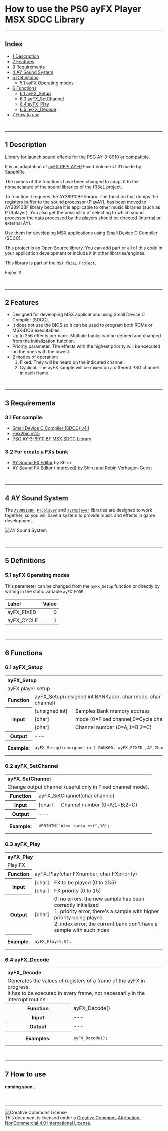# How to use the PSG ayFX Player MSX SDCC Library

---

## Index

- [1 Description](#1-Description)
- [2 Features](#2-Features)
- [3 Requirements](#3-Requirements)
- [4 AY Sound System](#4-AY-Sound-System)
- [5 Definitions](#5-Definitions)
   - [5.1 ayFX Operating modes](#51-ayFX-Operating-modes)
- [6 Functions](#6-Functions)
   - [6.1 ayFX_Setup](#61-ayFX_Setup)
   - [6.3 ayFX_SetChannel](#62-ayFX_SetChannel)
   - [6.4 ayFX_Play](#63-ayFX_Play)
   - [6.5 ayFX_Decode](#64-ayFX_Decode)
- [7 How to use](#7-How-to-use)

<br/>

---

## 1 Description

Library for launch sound effects for the PSG AY-3-8910 or compatible. 

It is an adaptation of [ayFX REPLAYER](http://www.z80st.es/blog/tags/ayfx) Fixed Volume v1.31 made by SapphiRe.

The names of the functions have been changed to adapt it to the nomenclature of the sound libraries of the fR3eL project.

To function it requires the AY38910BF library. The function that dumps the registers buffer to the sound processor (PlayAY), 
has been moved to AY38910BF library because it is applicable to other music libraries (such as PT3player).
You also get the possibility of selecting to which sound processor the data processed by the players should be directed (internal or external AY).

Use them for developing MSX applications using Small Device C Compiler (SDCC).

This project is an Open Source library. 
You can add part or all of this code in your application development or include it in other libraries/engines.

This library is part of the [`MSX fR3eL Project`](https://github.com/mvac7/SDCC_MSX_fR3eL).

Enjoy it!                           


<br/>

---

## 2 Features

- Designed for developing MSX applications using Small Device C Compiler (SDCC).
- It does not use the BIOS so it can be used to program both ROMs or MSX-DOS executables.
- Up to 256 effects per bank. Multiple banks can be defined and changed from the initialization function.
- Priority parameter. The effects with the highest priority will be executed on the ones with the lowest.
- 2 modes of operation:
   1. Fixed. They will be heard on the indicated channel.
   1. Cyclical. The ayFX sample will be mixed on a different PSG channel in each frame.



<br/>

---

## 3 Requirements

### 3.1 For compile:

- [Small Device C Compiler (SDCC) v4.1](http://sdcc.sourceforge.net/)
- [Hex2bin v2.5](http://hex2bin.sourceforge.net/)
- [PSG AY-3-8910 BF MSX SDCC Library](https://github.com/mvac7/SDCC_AY38910BF_Lib)


### 3.2 For create a FXs bank
 
- [AY Sound FX Editor](https://shiru.untergrund.net/software.shtml) by Shiru
- [AY Sound FX Editor (Improved)](https://github.com/Threetwosevensixseven/ayfxedit-improved) by Shiru and Robin Verhagen-Guest

<br/>

---

## 4 AY Sound System

The [`AY38910BF`](https://github.com/mvac7/SDCC_AY38910BF_Lib), [`PT3player`](https://github.com/mvac7/SDCC_AY38910BF_Lib) and [`ayFXplayer`](https://github.com/mvac7/SDCC_ayFXplayer) libraries are designed to work together, so you will have a system to provide music and effects in game development.

![AY Sound System](https://raw.githubusercontent.com/mvac7/SDCC_AY38910BF_Lib/master/docs/AYlibs.png)

<br/>

---

## 5 Definitions

### 5.1 ayFX Operating modes

This parameter can be changed from the `ayFX_Setup` function or directly by writing in the static variable `ayFX_MODE`. 

Label      | Value
:---       | ---: 
ayFX_FIXED | 0
ayFX_CYCLE | 1

<br/>

---
  
## 6 Functions

### 6.1 ayFX_Setup

<table>
<tr><th colspan=3 align="left">ayFX_Setup</th></tr>
<tr><td colspan=3>ayFX player setup</td></tr>
<tr><th>Function</th><td colspan=2>ayFX_Setup(unsigned int BANKaddr, char mode, char channel)</td></tr>
<tr><th rowspan=3>Input</th><td>[unsigned int]</td><td>Samples Bank memory address</td></tr>
<tr><td>[char]</td><td>mode (0=Fixed channel;0=Cycle channel)</td></tr>
<tr><td>[char]</td><td>Channel number (0=A;1=B;2=C)</td></tr>
<tr><th>Output</th><td colspan=2> --- </td></tr>
<tr><th>Example:</th><td colspan=2><pre>ayFX_Setup((unsigned int) BANK00, ayFX_FIXED ,AY_Channel_C);</pre></td></tr>
</table>


### 6.2 ayFX_SetChannel

<table>
<tr><th colspan=3 align="left">ayFX_SetChannel</th></tr>
<tr><td colspan=3>Change output channel (useful only in Fixed channel mode).</td></tr>
<tr><th>Function</th><td colspan=2>ayFX_SetChannel(char channel)</td></tr>
<tr><th>Input</th><td>[char]</td><td>Channel number (0=A;1=B;2=C)</td></tr>
<tr><th>Output</th><td colspan=2> --- </td></tr>
<tr><th>Example:</th><td colspan=2><pre>VPRINTN("Alea iacta est",10);</pre></td></tr>
</table>

### 6.3 ayFX_Play

<table>
<tr><th colspan=3 align="left">ayFX_Play</th></tr>
<tr><td colspan=3>Play FX</td></tr>
<tr><th>Function</th><td colspan=2>ayFX_Play(char FXnumber, char FXpriority)</td></tr>
<tr><th rowspan=2>Input</th><td>[char]</td><td>FX to be played (0 to 255)</td></tr>
<tr><td>[char]</td><td>FX priority (0 to 15)</td></tr>
<tr><th>Output</th><td>[char]</td><td>0: no errors, the new sample has been correctly initialized<br/>
1: priority error, there's a sample with higher priority being played<br/>
2: index error, the current bank don't have a sample with such index</td></tr>
<tr><th>Example:</th><td colspan=2><pre>ayFX_Play(5,0);</pre></td></tr>
</table>


### 6.4 ayFX_Decode

<table>
<tr><th colspan=2 align="left">ayFX_Decode</th></tr>
<tr><td colspan="2">Generates the values of registers of a frame of the ayFX in progress.<br/>It has to be executed in every frame, not necessarily in the interrupt routine.</td></tr>
<tr><th>Function</th><td>ayFX_Decode()</td></tr>
<tr><th>Input</th><td> --- </td></tr>
<tr><th>Output</th><td> --- </td></tr>
<tr><th>Examples:</th><td><pre>ayFX_Decode();</pre></td></tr>
</table>


<br/>

---


## 7 How to use

#### coming soon...


<br/>

---

![Creative Commons License](https://i.creativecommons.org/l/by-nc/4.0/88x31.png) 
<br/>This document is licensed under a [Creative Commons Attribution-NonCommercial 4.0 International License](http://creativecommons.org/licenses/by-nc/4.0/).